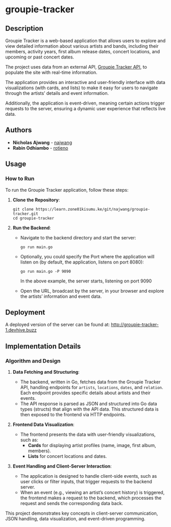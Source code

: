 # groupie-tracker

## Description

Groupie Tracker is a web-based application that allows users to explore and view detailed information 
about various artists and bands, including their members, activity years, first album release dates, 
concert locations, and upcoming or past concert dates. 

The project uses data from an external API, [Groupie Tracker API](https://groupietrackers.herokuapp.com/api), 
to populate the site with real-time information.

The application provides an interactive and user-friendly interface with data 
visualizations (with cards, and lists) to make it easy for users to navigate through the artists’ details 
and event information. 

Additionally, the application is event-driven, meaning certain actions trigger requests to the server, 
ensuring a dynamic user experience that reflects live data.

## Authors

- **Nicholas Ajwang** - [najwang](https://learn.zone01kisumu.ke/git/najwang)
- **Rabin Odhiambo** - [rotieno](https://learn.zone01kisumu.ke/git/rotieno)

## Usage

### How to Run

To run the Groupie Tracker application, follow these steps:

1. **Clone the Repository**:
    ```shell
    git clone https://learn.zone01kisumu.ke/git/najwang/groupie-tracker.git
    cd groupie-tracker
    ```
2. **Run the Backend**:
    - Navigate to the backend directory and start the server:
      ```shell
      go run main.go
      ```
    - Optionally, you could specify the Port where the application will listen on (by default, the application, listens on port 8080):
      ```shell
      go run main.go -P 9090
      ```
      In the above example, the server starts, listening on port 9090
    
    - Open the URL, broadcast by the server, in your browser and explore the artists’ information and event data.

## Deployment

A deployed version of the server can be found at: http://groupie-tracker-1.devhive.buzz

## Implementation Details

### Algorithm and Design

1. **Data Fetching and Structuring**:
    - The backend, written in Go, fetches data from the Groupie Tracker API, handling endpoints for `artists`, `locations`, `dates`, and `relation`. Each endpoint provides specific details about artists and their events.
    - The API response is parsed as JSON and structured into Go data types (structs) that align with the API data. This structured data is then exposed to the frontend via HTTP endpoints.

2. **Frontend Data Visualization**:
    - The frontend presents the data with user-friendly visualizations, such as:
        - **Cards** for displaying artist profiles (name, image, first album, members).
        - **Lists** for concert locations and dates.

3. **Event Handling and Client-Server Interaction**:
    - The application is designed to handle client-side events, such as user clicks or filter inputs, that trigger requests to the backend server.
    - When an event (e.g., viewing an artist’s concert history) is triggered, the frontend makes a request to the backend, which processes the request and sends the corresponding data back.

This project demonstrates key concepts in client-server communication, JSON handling, data visualization, and event-driven programming.

